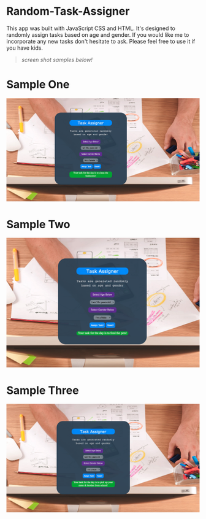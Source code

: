 # Random-Task-Assigner

This app was built with JavaScript CSS and HTML.
It's designed to randomly assign tasks based on age and gender.
If you would like me to incorporate any new tasks don't hesitate to ask. 
Please feel free to use it if you have kids. 

> *screen shot samples below!*

# Sample One
![](./MD-Images/Screen-Shot-1.png?raw=true) 
# Sample Two
![](./MD-Images/Screen-Shot-2.png?raw=true) 
# Sample Three
![](./MD-Images/Screen-Shot-3.png?raw=true) 